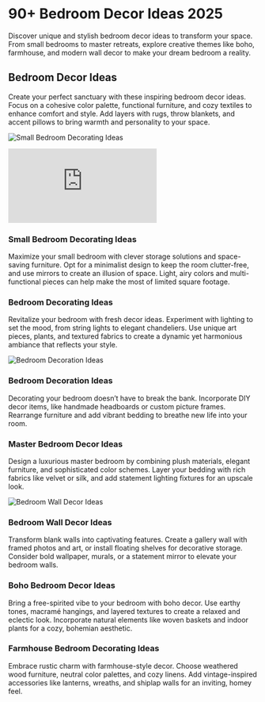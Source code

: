 # 90+ Bedroom Decor Ideas 2025

Discover unique and stylish bedroom decor ideas to transform your space. From small bedrooms to master retreats, explore creative themes like boho, farmhouse, and modern wall decor to make your dream bedroom a reality.

## Bedroom Decor Ideas

Create your perfect sanctuary with these inspiring bedroom decor ideas. Focus on a cohesive color palette, functional furniture, and cozy textiles to enhance comfort and style. Add layers with rugs, throw blankets, and accent pillows to bring warmth and personality to your space.

![Small Bedroom Decorating Ideas](https://blogger.googleusercontent.com/img/b/R29vZ2xl/AVvXsEjxRa0m66kFh9zYRO1W-KmKyNMZ49XXNFKweHs4klTc0PjJi8E4AB6DAyB7wWy0JS16SV4bOVut5dzpF47IYU6zGqofKEd1DTm2nVcvLtMMJW9RsXfugroesTPnEmHuy8t4F_cQRuVhlqmQ-Nmo5BIoHJBqxgJqdtsNPac5XEiIn8KgOiUQQ_EkRs8BWkE/s320/Small%20Bedroom%20Decorating%20Ideas.webp)


![Download Image](https://www.pmyojanasathi.com/2025/01/90-bedroom-decor-ideas-2025.html)


### Small Bedroom Decorating Ideas

Maximize your small bedroom with clever storage solutions and space-saving furniture. Opt for a minimalist design to keep the room clutter-free, and use mirrors to create an illusion of space. Light, airy colors and multi-functional pieces can help make the most of limited square footage.

### Bedroom Decorating Ideas

Revitalize your bedroom with fresh decor ideas. Experiment with lighting to set the mood, from string lights to elegant chandeliers. Use unique art pieces, plants, and textured fabrics to create a dynamic yet harmonious ambiance that reflects your style.

![Bedroom Decoration Ideas](https://blogger.googleusercontent.com/img/b/R29vZ2xl/AVvXsEjcuzFkjM3-Vga9hOmmkNkcDygDI4IjwRtiNn6niaofMAUAu0zmhAyS-U9OQKFxAihind1aUAPe8t42csP3D8oi4sli8-tOWQL7nZLOBPNAIXZcL9Aj1mpV6GUgTreMmMKImUsPi4Udvl6Dc7aP1lfFjE4pnonon8gtRnp3V5ejOA9u-QF3nIt30Wypzbo/s320/Bedroom%20Decoration%20Ideas.webp)

### Bedroom Decoration Ideas

Decorating your bedroom doesn’t have to break the bank. Incorporate DIY decor items, like handmade headboards or custom picture frames. Rearrange furniture and add vibrant bedding to breathe new life into your room.

### Master Bedroom Decor Ideas

Design a luxurious master bedroom by combining plush materials, elegant furniture, and sophisticated color schemes. Layer your bedding with rich fabrics like velvet or silk, and add statement lighting fixtures for an upscale look.

![Bedroom Wall Decor Ideas](https://blogger.googleusercontent.com/img/b/R29vZ2xl/AVvXsEg9JXglGFzR38Om7fVDkIuFMoPNeD3d0TmDfjKIObAabVBZT81BC-5kwh0qQIX-Jdd82R7LaXXCw5KMulFHUb1mba1ubgxSI_ltQ9I3P7wzwUdUNN5CBRqXp9WRTVXtnyL9eFF3RZ-97NhRmJLKr-aIxoUpHZolL4-cbLh7hOHuGy9P6pF6wAYyDLBaQi4/s320/Bedroom%20Wall%20Decor%20Ideas.webp)

### Bedroom Wall Decor Ideas

Transform blank walls into captivating features. Create a gallery wall with framed photos and art, or install floating shelves for decorative storage. Consider bold wallpaper, murals, or a statement mirror to elevate your bedroom walls.

### Boho Bedroom Decor Ideas

Bring a free-spirited vibe to your bedroom with boho decor. Use earthy tones, macramé hangings, and layered textures to create a relaxed and eclectic look. Incorporate natural elements like woven baskets and indoor plants for a cozy, bohemian aesthetic.

### Farmhouse Bedroom Decorating Ideas

Embrace rustic charm with farmhouse-style decor. Choose weathered wood furniture, neutral color palettes, and cozy linens. Add vintage-inspired accessories like lanterns, wreaths, and shiplap walls for an inviting, homey feel.
